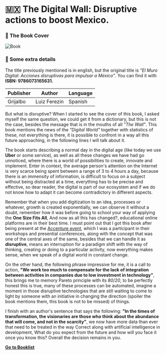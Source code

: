 # :mexico: The Digital Wall: Disruptive actions to boost Mexico. 

### :paperclip: The Book Cover
![Book](https://www.elsotano.com/cover/438/1/1/358-450/muro-digital-el/9786073165624.jpg)

### :pushpin: Some extra details
The title previously mentioned is in english, but the original title is *"El Muro Digital: Acciones disruptivas para impulsar a México"*. You can find it with **ISBN: 9786073165631.**

| Publisher | Author | Language
|--|--|--|
| Grijalbo | Luiz Ferezin | Spanish |

But what is disruptive? When I started to see the cover of this book, I asked myself the same question, we could get it from a dictionary, but this is not the case, besides the message that is in the mouths of all *"The Wall"*. This book mentions the news of the *"Digital World"* together with statistics of these, not everything is there, it is possible to confront in a way all this future approaching, in the following lines I will talk about it.

The book starts describing a normal day in the digital age (like today we use **Uber** or some service), as well as all these changes we have had go unnoticed, where there is a world of possibilities to create, innovate and implement. Enter in context, the average person's attention on the Internet is very scarce being spent between a range of 3 to 4 hours a day, because there is an immensity of information, is difficult to focus on a subject without being distracted at a time, everything has to be precise and effective, so dear reader, the digital is part of our ecosystem and if we do not know how to adapt it can become contradictory in different aspects.

Remember that when you add digitization to an idea, processes or whatever, growth is created exponentially, we can observe it without a doubt, remember how it was before going to school your way of applying the **One Size Fits All**, And now as all this has changed?, educational online platforms are in their best time. I must point out that I got this book after being present at the [Accenture event](https://www.accenture.com/mx-es/event-mexico-now-monterrey), which I was a participant in their workshops and presential conferences, along with the concept that was one of the central axes of the same, besides that we can handle it as **disruptive**, means an interruption for a paradigm shift with the way of thinking, creating or doing to a particular activity, now everything makes sense, when we speak of a digital world in constant change.

On the other hand, the following phrase impressive for me, it is a call to action, **"We work too much to compensate for the lack of integration between activities in companies due to low investment in technology"**, this brings me to memory Pareto principle with its *80/20*, to be perfectly honest this is true, many of these processes can be automated, imagine a moment in those disruptive technologies that are still waiting to come to light by someone with an initiative in changing the direction (spoiler the book mentions them, this book is not to be missed) of things.

I finish with an author's sentence that says the following: **"In the times of transformation, the visionaries are those who think about the abundance that will come, and not in the scarcity"**, we now have more data than ever that need to be treated in the way Correct along with artificial intelligence in development, What do you expect from the future and how will you face it once you know this? Overall the decision remains in you.
 
 [**Go to Booklist**](https://github.com/dev-oswld/Reviews-about-interesting-books/blob/master/README.md)
